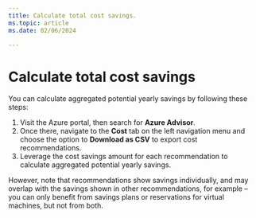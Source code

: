 ```yaml
---
title: Calculate total cost savings.
ms.topic: article
ms.date: 02/06/2024

---
```


# Calculate total cost savings

You can calculate aggregated potential yearly savings by following these steps: 
1. Visit the Azure portal, then search for **Azure Advisor**.
1. Once there, navigate to the **Cost** tab on the left navigation menu and choose the option to **Download as CSV** to export cost recommendations. 
1. Leverage the cost savings amount for each recommendation to calculate aggregated potential yearly savings.

However, note that recommendations show savings individually, and may overlap with the savings shown in other recommendations, for example – you can only benefit from savings plans or reservations for virtual machines, but not from both.

